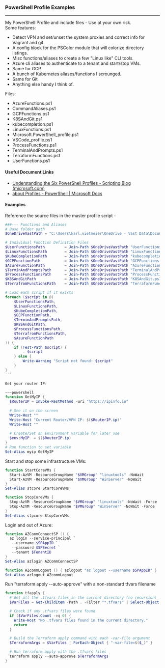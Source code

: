 ### PowerShell Profile Examples

---

My PowerShell Profile and include files - Use at your own risk.  
Some features:  

- Detect VPN and set/unset the system proxies and correct info for Vagrant and git.
- A config block for the PSColor module that will colorize directory listings.
- Misc functions/aliases to create a few "Linux like" CLI tools.
- Azure cli aliases to authenticate to a tenant and start/stop VMs.
- Same for GCP
- A bunch of Kubernetes aliases/functions I scrounged.
- Same for Git
- Anything else handy I think of.
  
Files:  

- AzureFunctions.ps1
- CommandAliases.ps1
- GCPFunctions.ps1
- K8SAndGit.ps1
- kubecompletion.ps1
- LinuxFunctions.ps1
- Microsoft.PowerShell_profile.ps1
- VSCode_profile.ps1
- ProcessFunctions.ps1
- TerminalAndPrompts.ps1
- TerraformFunctions.ps1
- UserFunctions.ps1

#### Useful Document Links

- [Understanding the Six PowerShell Profiles - Scripting Blog (microsoft.com)](https://devblogs.microsoft.com/scripting/understanding-the-six-powershell-profiles/)
- [about Profiles - PowerShell | Microsoft Docs](https://docs.microsoft.com/en-us/powershell/module/microsoft.powershell.core/about/about_profiles?view=powershell-7.1)

#### Examples

Reference the source files in the master profile script -

~~~powershell
###--- Functions and Aliases
# Base folder path
$OneDriveVastPath = "C:\Users\karl.vietmeier\OneDrive - Vast Data\Documents\WindowsPowerShell"

# Individual Function Definition Files
$UserFunctionsPath         = Join-Path $OneDriveVastPath "UserFunctions.ps1"
$LinuxFunctionsPath        = Join-Path $OneDriveVastPath "LinuxFunctions.ps1"
$KubeCompletionPath        = Join-Path $OneDriveVastPath "kubecompletion.ps1"
$GCPFunctionPath           = Join-Path $OneDriveVastPath "GCPFunctions.ps1"
$AzureFunctionPath         = Join-Path $OneDriveVastPath "AzureFunctions.ps1"
$TerminAndPromptsPath      = Join-Path $OneDriveVastPath "TerminalAndPrompts.ps1"
$ProcessFunctionsPath      = Join-Path $OneDriveVastPath "ProcessFunctions.ps1"
$K8SAndGitPath             = Join-Path $OneDriveVastPath "K8SAndGit.ps1"
$TerrafromFunctionsPath    = Join-Path $OneDriveVastPath "TerraformFunctions.ps1"

# Load each script if it exists
foreach ($script in @(
    $UserFunctionsPath,
    $LinuxFunctionsPath,
    $KubeCompletionPath,
    $GCPFunctionPath,
    $TerminAndPromptsPath,
    $K8SAndGitPath,
    $ProcessFunctionsPath,
    $TerrafromFunctionsPath,
    $AzureFunctionPath
)) {
    if (Test-Path $script) {
        . $script
    } else {
        Write-Warning "Script not found: $script"
    }
}
```

Get your router IP:  

~~~powershell
function GetMyIP {
  $RouterIP = Invoke-RestMethod -uri "https://ipinfo.io"
  
  # See it on the screen
  Write-Host ""
  Write-Host "Current Router/VPN IP: $($RouterIP.ip)"
  Write-Host ""
  
  # Create/Set an Environment variable for later use
  $env:MyIP  = $($RouterIP.ip)
}
# Run function to set variable
Set-Alias myip GetMyIP
~~~

Start and stop some infrastructure VMs:

~~~powershell
function StartCoreVMs {
  Start-AzVM -ResourceGroupName "$VMGroup" "linuxtools" -NoWait
  Start-AzVM -ResourceGroupName "$VMGroup" "WinServer" -NoWait
}
Set-Alias stcore StartCoreVMs

function StopCoreVMs {
  Stop-AzVM -ResourceGroupName "$VMGroup" "linuxtools" -NoWait -Force
  Stop-AzVM -ResourceGroupName "$VMGroup" "WinServer" -NoWait -Force
}
Set-Alias stpcore StopCoreVMs
~~~

Login and out of Azure:

~~~powershell
function AZCommConnectSP () {
  az login --service-principal `
   --username $SPAppID `
   --password $SPSecret `
   --tenant $TenantID
}
Set-Alias azlogin AZCommConnectSP

function AZcommLogout () { azlogout "az logout --username $SPAppID" }
Set-Alias azlogout AZcommLogout
~~~

Run "terraform apply --auto-approve" with a non-standard tfvars filename

~~~powershell
function tfapply {
  # Get all the .tfvars files in the current directory (no recursion)
  $VarFiles = Get-ChildItem -Path . -Filter "*.tfvars" | Select-Object -ExpandProperty FullName

  # Check if any .tfvars files were found
  if ($VarFiles.Count -eq 0) {
    Write-Host "No .tfvars files found in the current directory."
    return
  }

  # Build the Terraform apply command with each -var-file argument
  $TerraformArgs = $VarFiles | ForEach-Object { "-var-file=$($_)" }

  # Run terraform apply with the .tfvars files
  terraform apply --auto-approve $TerraformArgs
}
~~~

